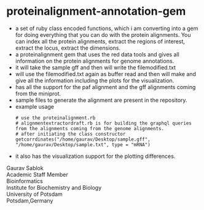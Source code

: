 # proteinalignment-annotation-gem

- a set of ruby class encoded functions, which i am converting into a gem for doing everything that you can do with the protein alignments. You can index all the protein alignments, extract the regions of interest, extract the locus, extract the dimensions.
- a proteinalignment gem that uses the red data tools and gives all information on the protein alignments for genome annotations.
- it will take the sample gff and then will write the filemodified.txt
- will use the filemodified.txt again as buffer read and then will make and give all the information including the plots for the visualization.
- has all the support for the paf alignment and the gff alignments coming from the miniprot.
- sample files to generate the alignment are present in the repository.
- example usage
  ```
  # use the proteinalignment.rb
  # alignmentextractordraft.rb is for building the graphql queries from the alignments coming from the genome alignments. 
  # after initiating the class constructor
  getcorrdinates("/home/gaurav/Desktop/sample.gff", "/home/gaurav/Desktop/sample.txt", type = "mRNA")
  ```
- it also has the visualization support for the plotting differences.

Gaurav Sablok \
Academic Staff Member \
Bioinformatics \
Institute for Biochemistry and Biology \
University of Potsdam \
Potsdam,Germany

